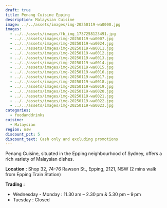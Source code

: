 ```yaml
---
draft: true
title: Penang Cuisine Epping
description: Malaysian Cuisine
image: ../../assets/images/img-20250119-wa0008.jpg
images:
  - ../../assets/images/fb_img_1737258123491.jpg
  - ../../assets/images/img-20250119-wa0007.jpg
  - ../../assets/images/img-20250119-wa0024.jpg
  - ../../assets/images/img-20250119-wa0011.jpg
  - ../../assets/images/img-20250119-wa0012.jpg
  - ../../assets/images/img-20250119-wa0013.jpg
  - ../../assets/images/img-20250119-wa0014.jpg
  - ../../assets/images/img-20250119-wa0015.jpg
  - ../../assets/images/img-20250119-wa0016.jpg
  - ../../assets/images/img-20250119-wa0017.jpg
  - ../../assets/images/img-20250119-wa0018.jpg
  - ../../assets/images/img-20250119-wa0019.jpg
  - ../../assets/images/img-20250119-wa0020.jpg
  - ../../assets/images/img-20250119-wa0021.jpg
  - ../../assets/images/img-20250119-wa0022.jpg
  - ../../assets/images/img-20250119-wa0023.jpg
categories:
  - foodanddrinks
cuisine:
  - Malaysian
region: nsw
discount_pct: 5
discount_text: Cash only and excluding promotions
---
```

Penang Cuisine, situated in the Epping neighbourhood of Sydney, offers a rich variety of Malaysian dishes.

**Location :** Shop 32, 74-76 Rawson St., Epping, 2121, NSW[](<>) (2 mins walk from Epping Train Station)

**Trading :**

* Wednesday - Monday : 11.30 am – 2.30 pm & 5.30 pm – 9 pm
* Tuesday : Closed
